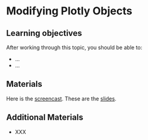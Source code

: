 # Modifying Plotly Objects

## Learning objectives

After working through this topic, you should be able to:

- ...
- ...

## Materials

Here is the
[screencast](https://electure.uni-bonn.de/static/mh_default_org/engage-player/xxx).
These are the [slides](plotly_graphs-modify_plotly_graphs.pdf).

## Additional Materials

- XXX
